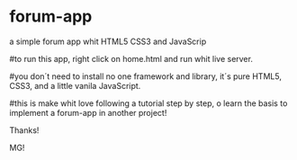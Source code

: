 # forum-app
a simple forum app whit HTML5 CSS3 and JavaScrip

#to run this app, right click on home.html and run whit live server.

#you don´t need to install no one framework and library, it´s pure HTML5, CSS3, and a little vanila JavaScript.

#this is make whit love following a tutorial step by step, o learn the basis to implement a forum-app in another project!

Thanks!

MG!
